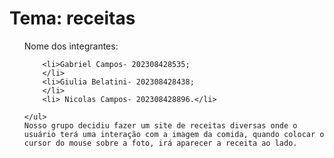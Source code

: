 <!DOCTYPE html>
<html lang="Pt-Br">

<head>
    <meta charset="UTF-8">
    <meta name="viewport" content="width=device-width, initial-scale=1.0">
    <title>Projeto Trabalho</title>
</head>

<body>
    <h1> Tema: receitas </h1>
    <ul> 
<p>
        Nome dos integrantes: 
        
        <li>Gabriel Campos- 202308428535;
        </li>
        <li>Giulia Belatini- 202308428438;
        </li>
        <li> Nicolas Campos- 202308428896.</li>
        
    </ul>
    Nosso grupo decidiu fazer um site de receitas diversas onde o usuário terá uma interação com a imagem da comida, quando colocar o cursor do mouse sobre a foto, irá aparecer a receita ao lado.
